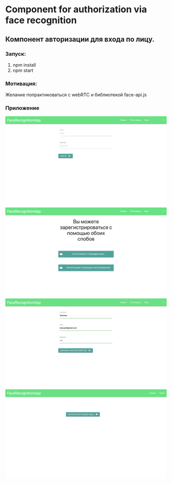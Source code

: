 # Component for authorization via face recognition
## Компонент авторизации для входа по лицу.
### Запуск: 
1. npm install
2. npm start

### Мотивация: 
Желание попрактиковаться с webRTC и библиотекой face-api.js

### Приложение

![Логин](readMeAssests/Screen%20Shot%202020-09-27%20at%2012.55.04%20PM.png)
![Регистрация](readMeAssests/Screen%20Shot%202020-09-27%20at%2012.55.15%20PM.png)
![Ввод данных](readMeAssests/Screen%20Shot%202020-09-27%20at%2012.55.35%20PM.png)
![Распознование лица](readMeAssests/Screen%20Shot%202020-09-27%20at%2012.56.07%20PM.png)
